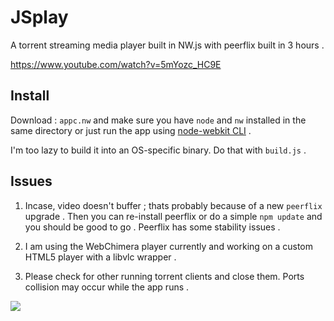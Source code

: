 # JSplay

A torrent streaming media player built in NW.js with peerflix built in 3 hours .

https://www.youtube.com/watch?v=5mYozc_HC9E

## Install
  Download : `appc.nw` and make sure you have `node` and `nw` installed in the same directory or just run the app using [node-webkit CLI](https://github.com/nwjs/nw.js/wiki/How-to-run-apps) . 

  I'm too lazy to build it into an OS-specific binary. Do that with `build.js` .

## Issues

1. Incase, video doesn't buffer ; thats probably because of a new `peerflix` upgrade . Then you can re-install peerflix or do a simple `npm update` and you should be good to go . Peerflix has some stability issues .

2. I am using the WebChimera player currently and working on a custom HTML5 player with a libvlc wrapper .

3.  Please check for other running torrent clients and close them. Ports collision may occur while the app runs .

![](http://imgh.us/icon_4.svg)
